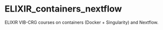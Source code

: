 # ELIXIR_containers_nextflow
ELIXIR VIB-CRG courses on containers (Docker + Singularity) and Nextflow.
